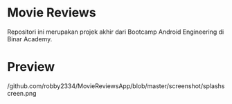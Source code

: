 # Movie Reviews
Repositori ini merupakan projek akhir dari Bootcamp Android Engineering di Binar Academy.
# Preview
/github.com/robby2334/MovieReviewsApp/blob/master/screenshot/splashscreen.png
